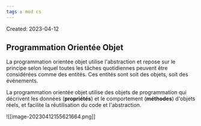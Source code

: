 ```yaml
---
tags : mod cs
---
```

Created: 2023-04-12

## Programmation Orientée Objet
La programmation orientée objet utilise l'abstraction et repose sur le principe selon lequel toutes les tâches quotidiennes peuvent être considérées comme des entités. Ces entités sont soit des objets, soit des événements.

La programmation orientée objet utilise des objets de programmation qui décrivent les données (**propriétés**) et le comportement (**méthodes**) d'objets réels, et facilite la réutilisation du code et l'abstraction.

![[image-20230412155621664.png]]

